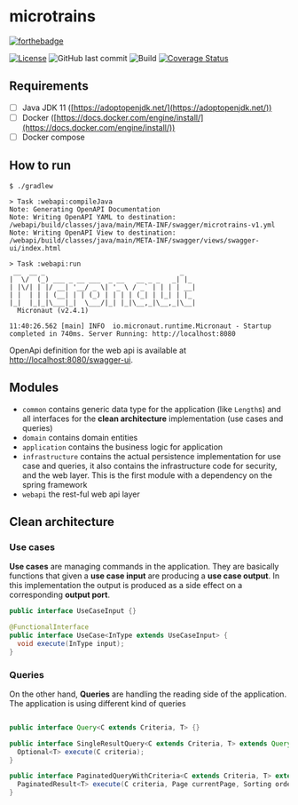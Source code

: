 # microtrains

[![forthebadge](https://forthebadge.com/images/badges/made-with-java.svg)](https://forthebadge.com)

[![License](https://img.shields.io/badge/License-Apache%202.0-blue.svg)](https://opensource.org/licenses/Apache-2.0)
![GitHub last commit](https://img.shields.io/github/last-commit/CarloMicieli/microtrains)
![Build](https://github.com/CarloMicieli/microtrains/workflows/build/badge.svg)
[![Coverage Status](https://coveralls.io/repos/github/CarloMicieli/microtrains/badge.svg?branch=main)](https://coveralls.io/github/CarloMicieli/microtrains?branch=main)

## Requirements

- [ ] Java JDK 11 ([https://adoptopenjdk.net/](https://adoptopenjdk.net/))
- [ ] Docker ([https://docs.docker.com/engine/install/](https://docs.docker.com/engine/install/))
- [ ] Docker compose

## How to run

```
$ ./gradlew

> Task :webapi:compileJava
Note: Generating OpenAPI Documentation
Note: Writing OpenAPI YAML to destination: /webapi/build/classes/java/main/META-INF/swagger/microtrains-v1.yml
Note: Writing OpenAPI View to destination: /webapi/build/classes/java/main/META-INF/swagger/views/swagger-ui/index.html

> Task :webapi:run
 __  __ _                                  _   
|  \/  (_) ___ _ __ ___  _ __   __ _ _   _| |_ 
| |\/| | |/ __| '__/ _ \| '_ \ / _` | | | | __|
| |  | | | (__| | | (_) | | | | (_| | |_| | |_ 
|_|  |_|_|\___|_|  \___/|_| |_|\__,_|\__,_|\__|
  Micronaut (v2.4.1)

11:40:26.562 [main] INFO  io.micronaut.runtime.Micronaut - Startup completed in 740ms. Server Running: http://localhost:8080
```

OpenApi definition for the web api is available at [http://localhost:8080/swagger-ui](http://localhost:8080/swagger-ui).

## Modules

* `common` contains generic data type for the application (like `Length`s) and all interfaces for the **clean architecture** implementation (use cases and queries)
* `domain` contains domain entities
* `application` contains the business logic for application
* `infrastructure` contains the actual persistence implementation for use case and queries, it also contains the infrastructure code for security, and the web layer. This is the first module with a dependency on the spring framework
* `webapi` the rest-ful web api layer

## Clean architecture

### Use cases

**Use cases** are managing commands in the application. They are basically functions that given a __use case input__ are producing a __use case output__. In this implementation the output is produced as a side effect on a corresponding __output port__.

```java
public interface UseCaseInput {}

@FunctionalInterface
public interface UseCase<InType extends UseCaseInput> {
  void execute(InType input);
}
```

### Queries

On the other hand, **Queries** are handling the reading side of the application. The application is using different kind of queries

```java

public interface Query<C extends Criteria, T> {}

public interface SingleResultQuery<C extends Criteria, T> extends Query<C, T> {
  Optional<T> execute(C criteria);
}

public interface PaginatedQueryWithCriteria<C extends Criteria, T> extends Query<C, T> {
  PaginatedResult<T> execute(C criteria, Page currentPage, Sorting orderBy);
}
```

